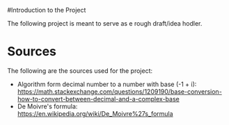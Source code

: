 #Introduction to the Project

The following project is meant to serve as e rough draft/idea hodler.

# Sources
The following are the sources used for the project:
- Algorithm form decimal number to a number with base (-1 + i): https://math.stackexchange.com/questions/1209190/base-conversion-how-to-convert-between-decimal-and-a-complex-base
- De Moivre's formula: https://en.wikipedia.org/wiki/De_Moivre%27s_formula

